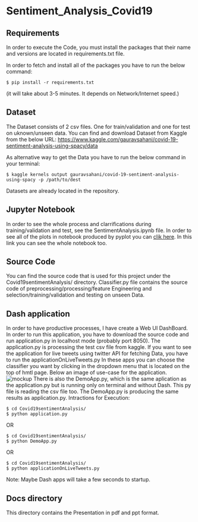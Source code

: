 # Sentiment_Analysis_Covid19

## Requirements

In order to execute the Code, you must install the packages that their name and versions are located in requirements.txt file.

In order to fetch and install all of the packages you have to run the below command:
```
$ pip install -r requirements.txt

```
(it will take about 3-5 minutes. It depends on Network/Internet speed.)

## Dataset

The Dataset consists of 2 csv files. One for train/validation and one for test on uknown/unseen data.
You can find and download Dataset from Kaggle from the below URL:
https://www.kaggle.com/gauravsahani/covid-19-sentiment-analysis-using-spacy/data

As alternative way to get the Data you have to run the below command in your terminal:

```
$ kaggle kernels output gauravsahani/covid-19-sentiment-analysis-using-spacy -p /path/to/dest

```
Datasets are already located in the repository.

## Jupyter Notebook

In order to see the whole process and clarrifications during training/validation and test, see the SentimentAnalysis.ipynb file.
In order to see all of the plots in notebook produced by pyplot you can [clik here](https://nbviewer.org/github/icsd13152/Sentiment_Analysis_Covid19/blob/main/SentimentAnalysis.ipynb). In this link you can see the whole notebook too.


## Source Code

You can find the source code that is used for this project under the Covid19sentimentAnalysis/ directory. 
Classifier.py file contains the source code of preprocessing/processing/feature Engineering and selection/training/validation and testing on unseen Data.


## Dash application

In order to have productive processes, I have create a Web UI DashBoard. In order to run this application, you have to download the source code and run application.py in localhost mode (probably port 8050).
The application.py is processing the test csv file from kaggle.
If you want to see the application for live tweets using twitter API for fetching Data, you have to run the applicationOnLiveTweets.py
In these apps you can choose the classifier you want by clicking in the dropdown menu that is located on the top of hmtl page.
Below an image of use-case for the application.  
![mockup](https://user-images.githubusercontent.com/39522734/147951850-80c6d39a-6afe-4a0e-bf66-689533381dde.PNG)
There is also the DemoApp.py, which is the same aplication as the application.py but is running only on terminal and without Dash. This py file is reading the csv file too. 
The DemoApp.py is producing the same results as application.py. 
 Intractions for Execution:
 ```
$ cd Covid19sentimentAnalysis/
$ python application.py

```
OR
```
$ cd Covid19sentimentAnalysis/
$ python DemoApp.py

```
OR
```
$ cd Covid19sentimentAnalysis/
$ python applicationOnLiveTweets.py

```
Note: Maybe Dash apps will take a few seconds to startup.

## Docs directory
This directory contains the Presentation in pdf and ppt format.
